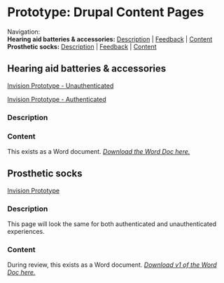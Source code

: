 # Prototype: Drupal Content Pages

Navigation: <br>
**Hearing aid batteries & accessories:** [Description](https://github.com/department-of-veterans-affairs/va.gov-team/blob/master/products/medical-device-tool/design/prototype-drupal-pages.md#description) | [Feedback](https://github.com/department-of-veterans-affairs/va.gov-team/blob/master/products/medical-device-tool/design/prototype-drupal-pages.md#feedback) | [Content](https://github.com/department-of-veterans-affairs/va.gov-team/blob/master/products/medical-device-tool/design/prototype-drupal-pages.md#content)<br>
**Prosthetic socks:** [Description](https://github.com/department-of-veterans-affairs/va.gov-team/blob/master/products/medical-device-tool/design/prototype-drupal-pages.md#description-1) | [Feedback](https://github.com/department-of-veterans-affairs/va.gov-team/blob/master/products/medical-device-tool/design/prototype-drupal-pages.md#feedback-1) | [Content](https://github.com/department-of-veterans-affairs/va.gov-team/blob/master/products/medical-device-tool/design/prototype-drupal-pages.md#content-1)

## Hearing aid batteries & accessories 
[Invision Prototype - Unauthenticated](https://vsateams.invisionapp.com/d/main?origin=v7#/console/19309480/410077289/preview?scrollOffset=3908.800048828125)

[Invision Prototype - Authenticated](https://vsateams.invisionapp.com/d/main?origin=v7#/console/19309480/410077290/preview?scrollOffset=3908.800048828125)

### Description 

### Content

This exists as a Word document. [_Download the Word Doc here._](https://github.com/department-of-veterans-affairs/va.gov-team/blob/master/products/medical-device-tool/design/documents/MDT-Hearing-Aid-Content-v1_SC_RO.docx)


## Prosthetic socks 
[Invision Prototype](https://vsateams.invisionapp.com/share/VBWMFDUHDFX)

### Description
This page will look the same for both authenticated and unauthenticated experiences.

### Content 
During review, this exists as a Word document. [_Download v1 of the Word Doc here._](https://github.com/department-of-veterans-affairs/va.gov-team/blob/master/products/medical-device-tool/design/documents/MDT%20-%20Prosthetic%20Socks%20Content.docx)
